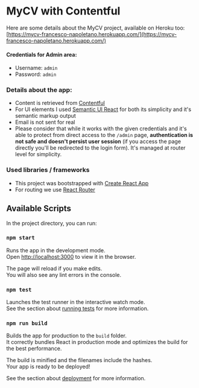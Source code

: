 # MyCV with Contentful

Here are some details about the MyCV project, available on Heroku too: [https://mycv-francesco-napoletano.herokuapp.com/](https://mycv-francesco-napoletano.herokuapp.com/)

#### Credentials for Admin area:

* Username: `admin`
* Password: `admin`

### Details about the app:

* Content is retrieved from [Contentful](https://contentful.com)
* For UI elements I used [Semantic UI React](https://react.semantic-ui.com) for both its simplicity and it's semantic markup output
* Email is not sent for real
* Please consider that while it works with the given credentials and it's able to protect from direct access to the `/admin` page, **authentication is not safe and doesn't persist user session** (if you access the page directly you'll be redirected to the login form). It's managed at router level for simplicity.

### Used libraries / frameworks

* This project was bootstrapped with [Create React App](https://github.com/facebook/create-react-app)
* For routing we use [React Router](https://github.com/ReactTraining/react-router)

## Available Scripts

In the project directory, you can run:

### `npm start`

Runs the app in the development mode.<br />
Open [http://localhost:3000](http://localhost:3000) to view it in the browser.

The page will reload if you make edits.<br />
You will also see any lint errors in the console.

### `npm test`

Launches the test runner in the interactive watch mode.<br />
See the section about [running tests](https://facebook.github.io/create-react-app/docs/running-tests) for more information.

### `npm run build`

Builds the app for production to the `build` folder.<br />
It correctly bundles React in production mode and optimizes the build for the best performance.

The build is minified and the filenames include the hashes.<br />
Your app is ready to be deployed!

See the section about [deployment](https://facebook.github.io/create-react-app/docs/deployment) for more information.
